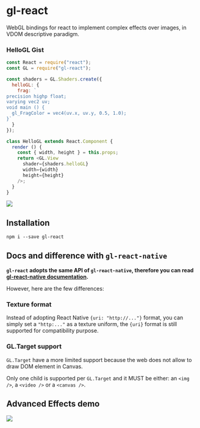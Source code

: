 # gl-react

WebGL bindings for react to implement complex effects over images, in VDOM descriptive paradigm.

### HelloGL Gist

```js
const React = require("react");
const GL = require("gl-react");

const shaders = GL.Shaders.create({
  helloGL: {
    frag: `
precision highp float;
varying vec2 uv;
void main () {
  gl_FragColor = vec4(uv.x, uv.y, 0.5, 1.0);
}`
  }
});

class HelloGL extends React.Component {
  render () {
    const { width, height } = this.props;
    return <GL.View
      shader={shaders.helloGL}
      width={width}
      height={height}
    />;
  }
}
```

![](https://cloud.githubusercontent.com/assets/211411/9386550/432492c6-475c-11e5-9328-f3d5187298c1.jpg)

## Installation

```
npm i --save gl-react
```

## Docs and difference with `gl-react-native`

**`gl-react` adopts the same API of `gl-react-native`, therefore you can read
[gl-react-native documentation](https://github.com/ProjectSeptemberInc/gl-react-native/tree/master/docs).**

However, here are the few differences:

### Texture format

Instead of adopting React Native `{uri: "http://..."}` format, you can simply set a `"http:..."` as a texture uniform, the `{uri}` format is still supported for compatibility purpose.

### GL.Target support

`GL.Target` have a more limited support because the web does not allow to draw DOM element in Canvas.

Only one child is supported per `GL.Target` and it MUST be either: an `<img />`, a `<video />` or a `<canvas />`.


## Advanced Effects demo

[![](https://cloud.githubusercontent.com/assets/211411/9387055/de7a4732-475e-11e5-8bc3-e86e48814097.png)](http://projectseptemberinc.github.io/gl-react)
